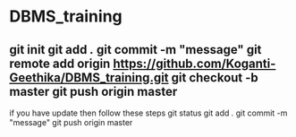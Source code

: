 # DBMS_training
git init
git add *.*
git commit -m "message"
git remote add origin https://github.com/Koganti-Geethika/DBMS_training.git
git checkout -b master
git push origin master
----------------------------------------------------------------------------
if you have update then follow these steps
git status
git add *.*
git commit -m "message"
git push origin master

